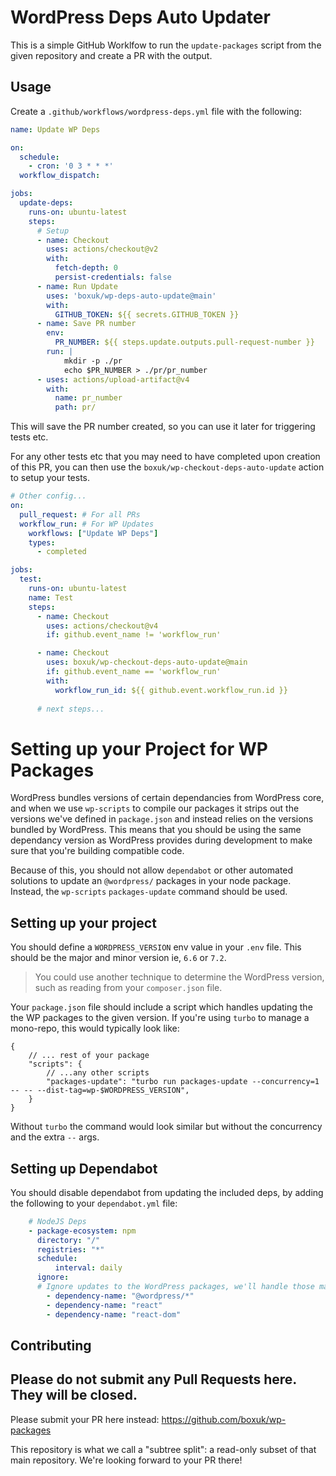 # WordPress Deps Auto Updater

This is a simple GitHub Worklfow to run the `update-packages` script from the given repository and create a PR with the output. 

## Usage

Create a `.github/workflows/wordpress-deps.yml` file with the following: 

```yml
name: Update WP Deps

on:
  schedule:
    - cron: '0 3 * * *'
  workflow_dispatch:

jobs:
  update-deps:
    runs-on: ubuntu-latest
    steps:
      # Setup
      - name: Checkout
        uses: actions/checkout@v2
        with:
          fetch-depth: 0
          persist-credentials: false
      - name: Run Update
        uses: 'boxuk/wp-deps-auto-update@main'
        with:
          GITHUB_TOKEN: ${{ secrets.GITHUB_TOKEN }}
      - name: Save PR number
        env:
          PR_NUMBER: ${{ steps.update.outputs.pull-request-number }}
        run: |
            mkdir -p ./pr
            echo $PR_NUMBER > ./pr/pr_number
      - uses: actions/upload-artifact@v4
        with:
          name: pr_number
          path: pr/
```

This will save the PR number created, so you can use it later for triggering tests etc. 

For any other tests etc that you may need to have completed upon creation of this PR, you can then use the `boxuk/wp-checkout-deps-auto-update` action to setup your tests. 

```yml
# Other config...
on:
  pull_request: # For all PRs
  workflow_run: # For WP Updates
    workflows: ["Update WP Deps"]
    types:
      - completed

jobs:
  test:
    runs-on: ubuntu-latest
    name: Test
    steps:
      - name: Checkout
        uses: actions/checkout@v4
        if: github.event_name != 'workflow_run'

      - name: Checkout
        uses: boxuk/wp-checkout-deps-auto-update@main
        if: github.event_name == 'workflow_run'
        with:
          workflow_run_id: ${{ github.event.workflow_run.id }}
      
      # next steps...
```

# Setting up your Project for WP Packages

WordPress bundles versions of certain dependancies from WordPress core, and when we use `wp-scripts` to compile our packages it strips out the versions we've defined in `package.json` and instead relies on the versions bundled by WordPress. This means that you should be using the same dependancy version as WordPress provides during development to make sure that you're building compatible code. 

Because of this, you should not allow `dependabot` or other automated solutions to update an `@wordpress/` packages in your node package. Instead, the `wp-scripts` `packages-update` command should be used. 

## Setting up your project

You should define a `WORDPRESS_VERSION` env value in your `.env` file. This should be the major and minor version ie, `6.6` or `7.2`. 

> You could use another technique to determine the WordPress version, such as reading from your `composer.json` file. 

Your `package.json` file should include a script which handles updating the the WP packages to the given version. If you're using
`turbo` to manage a mono-repo, this would typically look like: 
```jsonc package.json
{
    // ... rest of your package
    "scripts": {
        // ...any other scripts
        "packages-update": "turbo run packages-update --concurrency=1 -- -- --dist-tag=wp-$WORDPRESS_VERSION",
    }
}
```

Without `turbo` the command would look similar but without the concurrency and the extra `--` args. 

## Setting up Dependabot

You should disable dependabot from updating the included deps, by adding the following to your `dependabot.yml` file: 
```yml
    # NodeJS Deps
    - package-ecosystem: npm
      directory: "/"
      registries: "*"
      schedule:
          interval: daily
      ignore:
      # Ignore updates to the WordPress packages, we'll handle those manually.
        - dependency-name: "@wordpress/*"
        - dependency-name: "react"
        - dependency-name: "react-dom"
```

## Contributing

Please do not submit any Pull Requests here. They will be closed.
---

Please submit your PR here instead: https://github.com/boxuk/wp-packages

This repository is what we call a "subtree split": a read-only subset of that main repository.
We're looking forward to your PR there!